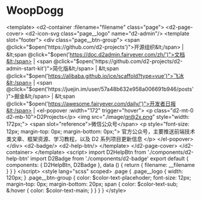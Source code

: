 # WoopDogg
&lt;template>   &lt;d2-container :filename="filename" class="page">     &lt;d2-page-cover>       &lt;d2-icon-svg         class="page__logo"         name="d2-admin"/>       &lt;template slot="footer">         &lt;div class="page__btn-group">           &lt;span @click="$open('https://github.com/d2-projects')">开源组织&lt;/span> |           &lt;span @click="$open('https://doc.d2admin.fairyever.com/zh/')">文档&lt;/span> |           &lt;span @click="$open('https://github.com/d2-projects/d2-admin-start-kit')">简化版&lt;/span> |           &lt;span @click="$open('https://alibaba.github.io/ice/scaffold?type=vue')">飞冰&lt;/span> |           &lt;span @click="$open('https://juejin.im/user/57a48b632e958a006691b946/posts')">掘金&lt;/span> |           &lt;span @click="$open('https://awesome.fairyever.com/daily/')">开发者日报&lt;/span> |           &lt;el-popover             :width="172"             trigger="hover">             &lt;p class="d2-mt-0 d2-mb-10">D2Projects&lt;/p>             &lt;img               src="./image/qr@2x.png"               style="width: 172px;">             &lt;span slot="reference">微信公众号&lt;/span>             &lt;p style="font-size: 12px; margin-top: 0px; margin-bottom: 0px;">               官方公众号，主要推送前端技术类文章、框架资源、学习教程，以及 D2 系列项目更新信息             &lt;/p>           &lt;/el-popover>         &lt;/div>         &lt;d2-badge/>         &lt;d2-help-btn/>       &lt;/template>     &lt;/d2-page-cover>   &lt;/d2-container> &lt;/template>  &lt;script> import D2HelpBtn from './components/d2-help-btn' import D2Badge from './components/d2-badge' export default {   components: {     D2HelpBtn,     D2Badge   },   data () {     return {       filename: __filename     }   } } &lt;/script>  &lt;style lang="scss" scoped> .page {   .page__logo {     width: 120px;   }   .page__btn-group {     color: $color-text-placehoder;     font-size: 12px;     margin-top: 0px;     margin-bottom: 20px;     span {       color: $color-text-sub;       &amp;:hover {         color: $color-text-main;       }     }   } } &lt;/style>
<template>
  <d2-container :filename="filename" class="page">
    <d2-page-cover>
      <d2-icon-svg
        class="page__logo"
        name="d2-admin"/>
      <template slot="footer">
        <div class="page__btn-group">
          <span @click="$open('https://github.com/d2-projects')">开源组织</span> |
          <span @click="$open('https://doc.d2admin.fairyever.com/zh/')">文档</span> |
          <span @click="$open('https://github.com/d2-projects/d2-admin-start-kit')">简化版</span> |
          <span @click="$open('https://alibaba.github.io/ice/scaffold?type=vue')">飞冰</span> |
          <span @click="$open('https://juejin.im/user/57a48b632e958a006691b946/posts')">掘金</span> |
          <span @click="$open('https://awesome.fairyever.com/daily/')">开发者日报</span> |
          <el-popover
            :width="172"
            trigger="hover">
            <p class="d2-mt-0 d2-mb-10">D2Projects</p>
            <img
              src="./image/qr@2x.png"
              style="width: 172px;">
            <span slot="reference">微信公众号</span>
            <p style="font-size: 12px; margin-top: 0px; margin-bottom: 0px;">
              官方公众号，主要推送前端技术类文章、框架资源、学习教程，以及 D2 系列项目更新信息
            </p>
          </el-popover>
        </div>
        <d2-badge/>
        <d2-help-btn/>
      </template>
    </d2-page-cover>
  </d2-container>
</template>

<script>
import D2HelpBtn from './components/d2-help-btn'
import D2Badge from './components/d2-badge'
export default {
  components: {
    D2HelpBtn,
    D2Badge
  },
  data () {
    return {
      filename: __filename
    }
  }
}
</script>

<style lang="scss" scoped>
.page {
  .page__logo {
    width: 120px;
  }
  .page__btn-group {
    color: $color-text-placehoder;
    font-size: 12px;
    margin-top: 0px;
    margin-bottom: 20px;
    span {
      color: $color-text-sub;
      &:hover {
        color: $color-text-main;
      }
    }
  }
}
</style>
